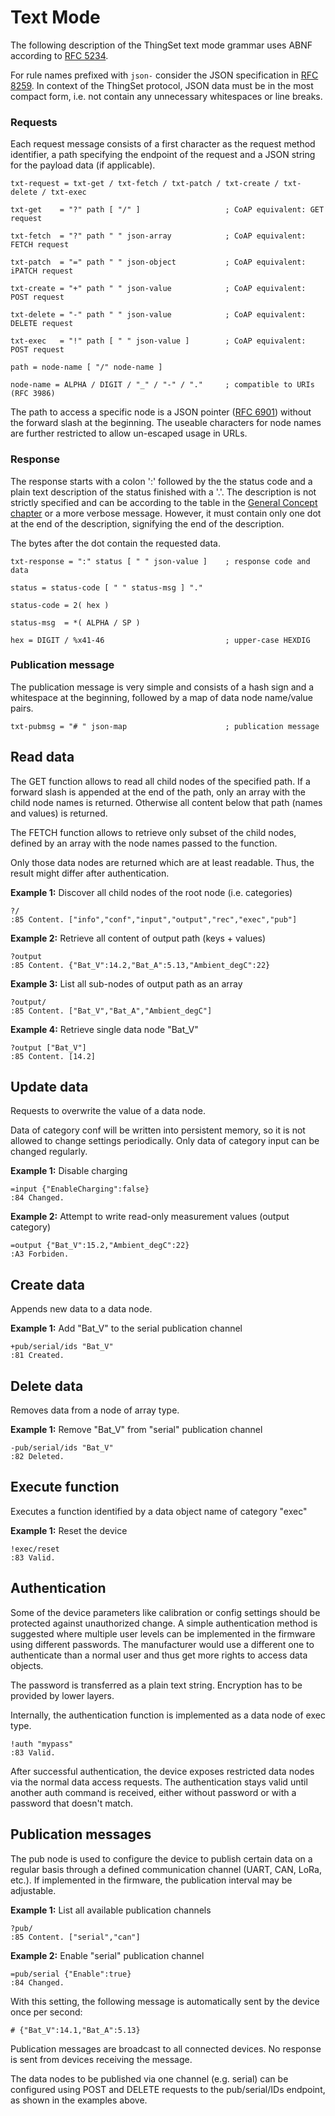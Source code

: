 # Text Mode

The following description of the ThingSet text mode grammar uses ABNF according to [RFC 5234](https://tools.ietf.org/html/rfc5234).

For rule names prefixed with `json-` consider the JSON specification in [RFC 8259](https://tools.ietf.org/html/rfc8259). In context of the ThingSet protocol, JSON data must be in the most compact form, i.e. not contain any unnecessary whitespaces or line breaks.

### Requests

Each request message consists of a first character as the request method identifier, a path specifying the endpoint of the request and a JSON string for the payload data (if applicable).

    txt-request = txt-get / txt-fetch / txt-patch / txt-create / txt-delete / txt-exec

    txt-get    = "?" path [ "/" ]                   ; CoAP equivalent: GET request

    txt-fetch  = "?" path " " json-array            ; CoAP equivalent: FETCH request

    txt-patch  = "=" path " " json-object           ; CoAP equivalent: iPATCH request

    txt-create = "+" path " " json-value            ; CoAP equivalent: POST request

    txt-delete = "-" path " " json-value            ; CoAP equivalent: DELETE request

    txt-exec   = "!" path [ " " json-value ]        ; CoAP equivalent: POST request

    path = node-name [ "/" node-name ]

    node-name = ALPHA / DIGIT / "_" / "-" / "."     ; compatible to URIs (RFC 3986)

The path to access a specific node is a JSON pointer ([RFC 6901](https://tools.ietf.org/html/rfc6901)) without the forward slash at the beginning. The useable characters for node names are further restricted to allow un-escaped usage in URLs.

### Response

The response starts with a colon ':' followed by the the status code and a plain text description of the status finished with a '.'. The description is not strictly specified and can be according to the table in the [General Concept chapter](2a_general.md) or a more verbose message. However, it must contain only one dot at the end of the description, signifying the end of the description.

The bytes after the dot contain the requested data.

    txt-response = ":" status [ " " json-value ]    ; response code and data

    status = status-code [ " " status-msg ] "."

    status-code = 2( hex )

    status-msg  = *( ALPHA / SP )

    hex = DIGIT / %x41-46                           ; upper-case HEXDIG

### Publication message

The publication message is very simple and consists of a hash sign and a whitespace at the beginning, followed by a map of data node name/value pairs.

    txt-pubmsg = "# " json-map                      ; publication message

## Read data

The GET function allows to read all child nodes of the specified path. If a forward slash is appended at the end of the path, only an array with the child node names is returned. Otherwise all content below that path (names and values) is returned.

The FETCH function allows to retrieve only subset of the child nodes, defined by an array with the node names passed to the function.

Only those data nodes are returned which are at least readable. Thus, the result might differ after authentication.

**Example 1:** Discover all child nodes of the root node (i.e. categories)

    ?/
    :85 Content. ["info","conf","input","output","rec","exec","pub"]

**Example 2:** Retrieve all content of output path (keys + values)

    ?output
    :85 Content. {"Bat_V":14.2,"Bat_A":5.13,"Ambient_degC":22}

**Example 3:** List all sub-nodes of output path as an array

    ?output/
    :85 Content. ["Bat_V","Bat_A","Ambient_degC"]

**Example 4:** Retrieve single data node "Bat_V"

    ?output ["Bat_V"]
    :85 Content. [14.2]

## Update data

Requests to overwrite the value of a data node.

Data of category conf will be written into persistent memory, so it is not allowed to change settings periodically. Only data of category input can be changed regularly.

**Example 1:** Disable charging

    =input {"EnableCharging":false}
    :84 Changed.

**Example 2:** Attempt to write read-only measurement values (output category)

    =output {"Bat_V":15.2,"Ambient_degC":22}
    :A3 Forbiden.

## Create data

Appends new data to a data node.

**Example 1:** Add "Bat_V" to the serial publication channel

    +pub/serial/ids "Bat_V"
    :81 Created.

## Delete data

Removes data from a node of array type.

**Example 1:** Remove "Bat_V" from "serial" publication channel

    -pub/serial/ids "Bat_V"
    :82 Deleted.

## Execute function

Executes a function identified by a data object name of category "exec"

**Example 1:** Reset the device

    !exec/reset
    :83 Valid.

## Authentication

Some of the device parameters like calibration or config settings should be protected against unauthorized change. A simple authentication method is suggested where multiple user levels can be implemented in the firmware using different passwords. The manufacturer would use a different one to authenticate than a normal user and thus get more rights to access data objects.

The password is transferred as a plain text string. Encryption has to be provided by lower layers.

Internally, the authentication function is implemented as a data node of exec type.

    !auth "mypass"
    :83 Valid.

After successful authentication, the device exposes restricted data nodes via the normal data access requests. The authentication stays valid until another auth command is received, either without password or with a password that doesn't match.

## Publication messages

The pub node is used to configure the device to publish certain data on a regular basis through a defined communication channel (UART, CAN, LoRa, etc.). If implemented in the firmware, the publication interval may be adjustable.

**Example 1:** List all available publication channels

    ?pub/
    :85 Content. ["serial","can"]

**Example 2:** Enable "serial" publication channel

    =pub/serial {"Enable":true}
    :84 Changed.

With this setting, the following message is automatically sent by the device once per second:

    # {"Bat_V":14.1,"Bat_A":5.13}

Publication messages are broadcast to all connected devices. No response is sent from devices receiving the message.

The data nodes to be published via one channel (e.g. serial) can be configured using POST and DELETE requests to the pub/serial/IDs endpoint, as shown in the examples above.
